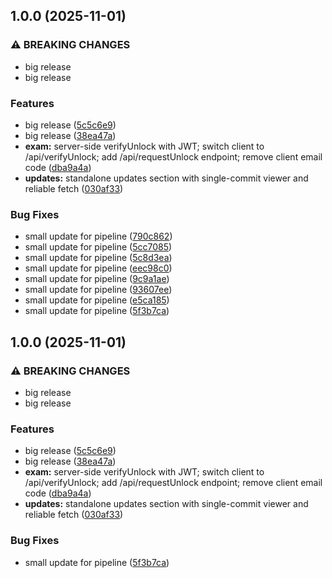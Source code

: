 ## 1.0.0 (2025-11-01)

### ⚠ BREAKING CHANGES

* big release
* big release

### Features

* big release ([5c5c6e9](https://github.com/Natti94/Quiz/commit/5c5c6e94446a33babe26518ab1a440c5913c758b))
* big release ([38ea47a](https://github.com/Natti94/Quiz/commit/38ea47ad7bb21511024387434244ac0f580dc321))
* **exam:** server-side verifyUnlock with JWT; switch client to /api/verifyUnlock; add /api/requestUnlock endpoint; remove client email code ([dba9a4a](https://github.com/Natti94/Quiz/commit/dba9a4ac5501074ba9d4da249804d5c8f4bf11b6))
* **updates:** standalone updates section with single-commit viewer and reliable fetch ([030af33](https://github.com/Natti94/Quiz/commit/030af333c36065777963ad89753cfcf8f74526b3))

### Bug Fixes

* small update for pipeline ([790c862](https://github.com/Natti94/Quiz/commit/790c8625d3118afa907c491d0944d762048f111b))
* small update for pipeline ([5cc7085](https://github.com/Natti94/Quiz/commit/5cc7085105afc4a470720496be440a785b07cfb4))
* small update for pipeline ([5c8d3ea](https://github.com/Natti94/Quiz/commit/5c8d3eaceab86b6f477952b876840375d029be6d))
* small update for pipeline ([eec98c0](https://github.com/Natti94/Quiz/commit/eec98c0324e6c14e32d05c73bbba06e9b9ca58a6))
* small update for pipeline ([9c9a1ae](https://github.com/Natti94/Quiz/commit/9c9a1aefde7094ffaa76a76e729221f9c0a0425d))
* small update for pipeline ([93607ee](https://github.com/Natti94/Quiz/commit/93607ee5ed5823ce6abb9eb72d976d128350b870))
* small update for pipeline ([e5ca185](https://github.com/Natti94/Quiz/commit/e5ca18585f4d5d87de01ab67882438684f17f22a))
* small update for pipeline ([5f3b7ca](https://github.com/Natti94/Quiz/commit/5f3b7cab429085434053247f3a9f14f21f0cc3d4))

## 1.0.0 (2025-11-01)

### ⚠ BREAKING CHANGES

* big release
* big release

### Features

* big release ([5c5c6e9](https://github.com/Natti94/Quiz/commit/5c5c6e94446a33babe26518ab1a440c5913c758b))
* big release ([38ea47a](https://github.com/Natti94/Quiz/commit/38ea47ad7bb21511024387434244ac0f580dc321))
* **exam:** server-side verifyUnlock with JWT; switch client to /api/verifyUnlock; add /api/requestUnlock endpoint; remove client email code ([dba9a4a](https://github.com/Natti94/Quiz/commit/dba9a4ac5501074ba9d4da249804d5c8f4bf11b6))
* **updates:** standalone updates section with single-commit viewer and reliable fetch ([030af33](https://github.com/Natti94/Quiz/commit/030af333c36065777963ad89753cfcf8f74526b3))

### Bug Fixes

* small update for pipeline ([5f3b7ca](https://github.com/Natti94/Quiz/commit/5f3b7cab429085434053247f3a9f14f21f0cc3d4))
